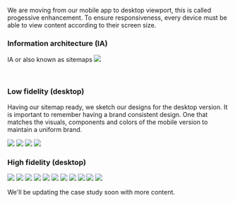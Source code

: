 

We are moving from our mobile app to desktop viewport, this is called progessive enhancement. To ensure responsiveness, every device must be able to view content according to their screen size. 
<br>

### Information architecture (IA) ###

IA or also known as sitemaps 
<img src="https://raw.githubusercontent.com/divstackio/docs-study/main/docs/img/IA.png">

<br>


### Low fidelity (desktop) ###


 Having our sitemap ready, we sketch our designs for the desktop version. It is important to remember having a brand consistent design. One that matches the visuals, components and colors of the mobile version to maintain a uniform brand.
 
 <img src="https://raw.githubusercontent.com/divstackio/docs-study/main/docs/img/web01.png">
  <img src="https://raw.githubusercontent.com/divstackio/docs-study/main/docs/img/web02.png">
   <img src="https://raw.githubusercontent.com/divstackio/docs-study/main/docs/img/web03.png">
 <img src="https://raw.githubusercontent.com/divstackio/docs-study/main/docs/img/web04.png">
 
 
### High fidelity (desktop) ###

<img src="https://raw.githubusercontent.com/divstackio/docs-study/main/docs/img/final01.png">
<img src="https://raw.githubusercontent.com/divstackio/docs-study/main/docs/img/final02.png">
<img src="https://raw.githubusercontent.com/divstackio/docs-study/main/docs/img/final03.png">
<img src="https://raw.githubusercontent.com/divstackio/docs-study/main/docs/img/final04.png">
<img src="https://raw.githubusercontent.com/divstackio/docs-study/main/docs/img/final05.png">
<img src="https://raw.githubusercontent.com/divstackio/docs-study/main/docs/img/final06.png">
<img src="https://raw.githubusercontent.com/divstackio/docs-study/main/docs/img/final07.png">
<img src="https://raw.githubusercontent.com/divstackio/docs-study/main/docs/img/final08.png">
<img src="https://raw.githubusercontent.com/divstackio/docs-study/main/docs/img/final09.png">
<img src="https://raw.githubusercontent.com/divstackio/docs-study/main/docs/img/final10.png">
<img src="https://raw.githubusercontent.com/divstackio/docs-study/main/docs/img/final11.png">
    
    
 <br>
 
 We'll be updating the case study soon with more content.
